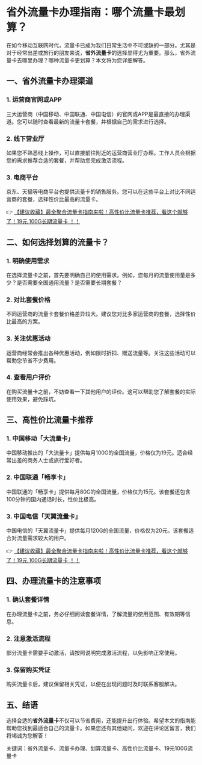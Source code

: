 # 省外流量卡办理指南：哪个流量卡最划算？

在如今移动互联网时代，流量卡已成为我们日常生活中不可或缺的一部分。尤其是对于经常出差或旅行的朋友来说，**省外流量卡**的选择显得尤为重要。那么，省外流量卡去哪里办理？哪种流量卡更划算？本文将为您详细解答。

## 一、省外流量卡办理渠道

### 1. 运营商官网或APP
三大运营商（中国移动、中国联通、中国电信）的官网或APP是最直接的办理渠道。您可以随时查看最新的流量卡套餐，并根据自己的需求进行选择。

### 2. 线下营业厅
如果您不熟悉线上操作，可以直接前往附近的运营商营业厅办理。工作人员会根据您的需求推荐合适的套餐，并帮助您完成激活流程。

### 3. 电商平台
京东、天猫等电商平台也提供流量卡的销售服务。您可以在这些平台上对比不同运营商的套餐，选择性价比最高的流量卡。

👉 [【建议收藏】最全聚合流量卡指南来啦！高性价比流量卡推荐，看这个就够了！19元 100G长期流量卡 ！！](https://bit.ly/Liuliangka)

## 二、如何选择划算的流量卡？

### 1. 明确使用需求
在选择流量卡之前，首先要明确自己的使用需求。例如，您每月的流量使用量是多少？是否需要全国通用流量？是否需要长期套餐？

### 2. 对比套餐价格
不同运营商的流量卡套餐价格差异较大。建议您对比多家运营商的套餐，选择性价比最高的方案。

### 3. 关注优惠活动
运营商经常会推出各种优惠活动，例如限时折扣、赠送流量等。关注这些活动可以帮助您节省不少费用。

### 4. 查看用户评价
在购买流量卡之前，不妨查看一下其他用户的评价。这可以帮助您了解套餐的实际使用效果，避免踩坑。

## 三、高性价比流量卡推荐

### 1. 中国移动「大流量卡」
中国移动推出的「大流量卡」提供每月100G的全国流量，价格仅为19元。适合经常出差的商务人士或旅行爱好者。

### 2. 中国联通「畅享卡」
中国联通的「畅享卡」提供每月80G的全国流量，价格仅为15元。该套餐还包含100分钟的国内通话时长，性价比极高。

### 3. 中国电信「天翼流量卡」
中国电信的「天翼流量卡」提供每月120G的全国流量，价格仅为20元。该套餐适合对流量需求较大的用户。

👉 [【建议收藏】最全聚合流量卡指南来啦！高性价比流量卡推荐，看这个就够了！19元 100G长期流量卡 ！！](https://bit.ly/Liuliangka)

## 四、办理流量卡的注意事项

### 1. 确认套餐详情
在办理流量卡之前，务必仔细阅读套餐详情，了解流量的使用范围、有效期等信息。

### 2. 注意激活流程
部分流量卡需要手动激活，请按照说明完成激活流程，以免影响正常使用。

### 3. 保留购买凭证
购买流量卡后，建议保留相关凭证，以便在出现问题时及时联系客服解决。

## 五、结语

选择合适的**省外流量卡**不仅可以节省费用，还能提升出行体验。希望本文的指南能帮助您找到最适合自己的流量卡。如果您还有其他疑问，欢迎在评论区留言，我们将竭诚为您解答！

关键词：省外流量卡、流量卡办理、划算流量卡、高性价比流量卡、19元100G流量卡